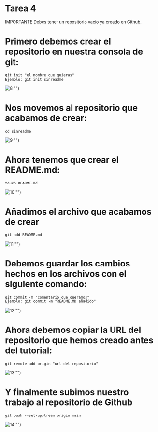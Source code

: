 # Tarea 4

IMPORTANTE
Debes tener un repositorio vacio ya creado en Github.

 # Primero debemos crear el repositorio en nuestra consola de git:
      
    git init "el nombre que quieras"
    Ejemplo: git init sinreadme
![8](https://github.com/hectorherediavidal/ejemplo-sin-readme/blob/main/img/8.PNG.jpg) "")

# Nos movemos al repositorio que acabamos de crear:
    cd sinreadme
![9](https://github.com/hectorherediavidal/ejemplo-sin-readme/blob/main/img/9.PNG.jpg) "")

# Ahora tenemos que crear el README.md:
    touch README.md
![10](https://github.com/hectorherediavidal/ejemplo-sin-readme/blob/main/img/10.PNG.jpg) "")

# Añadimos el archivo que acabamos de crear
    git add README.md
![11](https://github.com/hectorherediavidal/ejemplo-sin-readme/blob/main/img/11.PNG.jpg) "")

# Debemos guardar los cambios hechos en los archivos con el siguiente comando:
    git commit -m "comentario que queramos"
    Ejemplo: git commit -m "README.MD añadido"
![12](https://github.com/hectorherediavidal/ejemplo-sin-readme/blob/main/img/12.PNG.jpg) "")

# Ahora debemos copiar la URL del repositorio que hemos creado antes del tutorial:
    git remote add origin "url del repositorio"
![13](https://github.com/hectorherediavidal/ejemplo-sin-readme/blob/main/img/13.PNG.jpg) "")

# Y finalmente subimos nuestro trabajo al repositorio de Github
    git push --set-upstream origin main
![14](https://github.com/hectorherediavidal/ejemplo-sin-readme/blob/main/img/14.PNG.jpg) "")
